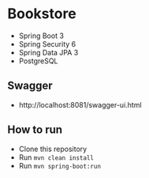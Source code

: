 # Bookstore
- Spring Boot 3
- Spring Security 6
- Spring Data JPA 3
- PostgreSQL

## Swagger
- http://localhost:8081/swagger-ui.html

## How to run
- Clone this repository
- Run `mvn clean install`
- Run `mvn spring-boot:run`





